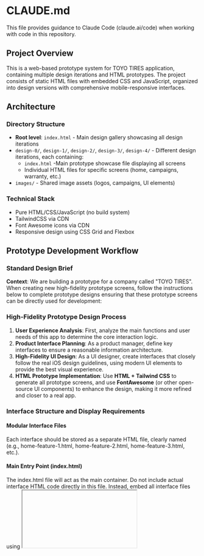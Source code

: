# CLAUDE.md

This file provides guidance to Claude Code (claude.ai/code) when working with code in this repository.

## Project Overview

This is a web-based prototype system for TOYO TIRES application, containing multiple design iterations and HTML prototypes. The project consists of static HTML files with embedded CSS and JavaScript, organized into design versions with comprehensive mobile-responsive interfaces.

## Architecture

### Directory Structure
- **Root level**: `index.html` - Main design gallery showcasing all design iterations
- `design-0/`, `design-1/`, `design-2/`, `design-3/`, `design-4/` - Different design iterations, each containing:
  - `index.html` -Main prototype showcase file displaying all screens
  - Individual HTML files for specific screens (home, campaigns, warranty, etc.)
- `images/` - Shared image assets (logos, campaigns, UI elements)

### Technical Stack
- Pure HTML/CSS/JavaScript (no build system)
- TailwindCSS via CDN
- Font Awesome icons via CDN
- Responsive design using CSS Grid and Flexbox

## Prototype Development Workflow

### Standard Design Brief

**Context**: We are building a prototype for a company called "TOYO TIRES". When creating new high-fidelity prototype screens, follow the instructions below to complete prototype designs ensuring that these prototype screens can be directly used for development:

### High-Fidelity Prototype Design Process

1. **User Experience Analysis**: First, analyze the main functions and user needs of this app to determine the core interaction logic.
2. **Product Interface Planning**: As a product manager, define key interfaces to ensure a reasonable information architecture.
3. **High-Fidelity UI Design**: As a UI designer, create interfaces that closely follow the real iOS design guidelines, using modern UI elements to provide the best visual experience.
4. **HTML Prototype Implementation**: Use **HTML + Tailwind CSS** to generate all prototype screens, and use **FontAwesome** (or other open-source UI components) to enhance the design, making it more refined and closer to a real app.

### Interface Structure and Display Requirements

#### Modular Interface Files
Each interface should be stored as a separate HTML file, clearly named (e.g., home-feature-1.html, home-feature-2.html, home-feature-3.html, etc.).

#### Main Entry Point (index.html)
The index.html file will act as the main container. Do not include actual interface HTML code directly in this file. Instead, embed all interface files using <iframe> elements. No titles or headers or containers should be added for each iframe.

All interfaces should be visible together on the page (stacked or laid out side-by-side) — do not use navigation links to toggle views.

The main container (index.html) must be minimal, with no padding, margin, or spacing applied to the <body>, <html>, or <iframe> elements. This ensures that each embedded interface is rendered in its true dimensions and styling without interference.

#### Visual Realism and Mobile Simulation

Each iframe content (individual HTML files) should simulate an iPhone 16 Pro:
- Match the exact dimensions and aspect ratio of the device
- Use rounded corners and wrap each screen in a flat device mockup frame
- Include a top iOS-style status bar (e.g., time, signal, battery indicators)
- Add a bottom app navigation tab bar styled similarly to native iOS tab bars (Unless otherwise specified)
- If an interface is longer than one screen, do not use scrollviews — instead, increase the screen height to display all content fully in a single view

#### Asset Requirements
- Follow these requirements to generate complete HTML code, ensuring that it can be directly used for actual development

## Working with Prototypes

### Current Design Iterations
- **Design 0**: Consolidated prototype collections and overview files
- **Design 1**: Original TOYO TIRES CARE interface
- **Design 2**: Refined B2B/B2C variants 
- **Design 3**: Latest iteration with "boost", "glass" and "dark" UI variants
- **Design 4**: Another UI variant: Pastel colors

### Common Screens Across Designs
- Home/Dashboard
- Campaign management
- Warranty registration/claims
- Service centre finder
- Support/Help
- Order management (B2B)
- Sales forecasting (B2B)

## File Conventions

### HTML Structure

#### Prototype File Standards
- **Self-contained**: Each prototype file includes embedded CSS/JS
- **Mobile-first**: Responsive design prioritizing mobile experience
- **iOS Guidelines**: Follow Apple's Human Interface Guidelines
- **Navigation**: Consistent patterns across screens

#### Development-Ready Output
- **Direct Implementation**: Prototypes should be ready for actual development
- **Clean Code**: Well-structured HTML with proper semantics
- **Accessibility**: Follow WCAG guidelines for accessibility
- **Performance**: Optimized for fast loading and smooth interactions

### Image Handling
- All images should be placed in the `images/` directory
- Reference images using relative paths: `../images/filename.ext`
- Supported formats: PNG, JPG, JPEG, GIF, SVG, WebP

### Design System

#### Brand Colors
- **Primary Theme Color**: #0062B0 (TOYO BLUE), #7F7F7F (DRIVEN GRAY)
- **Secondary Theme Color**: #727272 (TOYO GRAY) 

#### Typography
- **Fonts**: Helvetica Neue
- **iOS Style**: Follow Apple's Human Interface Guidelines for text hierarchy

#### UI Components
- **Cards**: Consistent border-radius: 20px
- **Shadows**: `0 10px 30px rgba(0,0,0,0.1)`
- **Icons**: FontAwesome for enhanced design refinement

#### iPhone 16 Pro Specifications
- **Screen Dimensions**: 393px × 852px (standard viewport)
- **Device Frame**: Rounded corners with flat mockup design
- **Status Bar**: iOS-style with time, signal, battery indicators
- **Tab Bar**: Bottom navigation following iOS tab bar patterns (Unless otherwise specified)
- **Safe Areas**: Consider iPhone notch and bottom safe areas

#### Asset References
- **Logo**: `images/toyo-tires.png` (primary brand logo), `images/toyo-tires-white.png` (white version of the logo)
- **Image Path**: Use relative paths `../images/filename.ext`

## Deployment

### GitHub Pages (Primary Deployment Method)
This project uses GitHub Pages for deployment:
- **Automatic deployment** from the main branch
- **URL**: `https://pewepw.github.io/toyo_design/`
- **Process**: Push to main branch → GitHub Pages auto-deploys

### Deployment Structure
The current file structure is optimized for GitHub Pages:
- Root `index.html` serves as the main entry point
- All design iterations are self-contained in their directories
- Images are centralized in the `images/` directory
- No build process required - deploy directly from repository

## Git Workflow

### Branch Strategy
- Main development on feature branches
- index.html files are primary deliverables
- Individual screen files support detailed development

### File Management
- Each design iteration maintains its own `index.html`
- Copy variations (e.g., `campaign copy.html`) are used for iterative development
- Use descriptive commit messages for design changes
